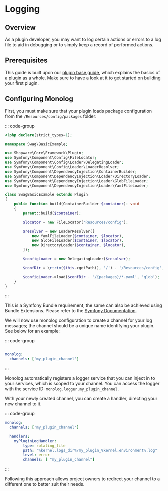 # Logging

## Overview

As a plugin developer, you may want to log certain actions or errors to a log file to aid in debugging or to simply keep a record of performed actions.

## Prerequisites

This guide is built upon our [plugin base guide](../plugin-base-guide), which explains the basics of a plugin as a whole. Make sure to have a look at it to get started on building your first plugin.

## Configuring Monolog

First, you must make sure that your plugin loads package configuration from the `/Resources/config/packages` folder:

::: code-group

```php [[plugin root]/src/SwagBasicExample.php]
<?php declare(strict_types=1);

namespace Swag\BasicExample;

use Shopware\Core\Framework\Plugin;
use Symfony\Component\Config\FileLocator;
use Symfony\Component\Config\Loader\DelegatingLoader;
use Symfony\Component\Config\Loader\LoaderResolver;
use Symfony\Component\DependencyInjection\ContainerBuilder;
use Symfony\Component\DependencyInjection\Loader\DirectoryLoader;
use Symfony\Component\DependencyInjection\Loader\GlobFileLoader;
use Symfony\Component\DependencyInjection\Loader\YamlFileLoader;

class SwagBasicExample extends Plugin
{
    public function build(ContainerBuilder $container): void
    {
        parent::build($container);

        $locator = new FileLocator('Resources/config');

        $resolver = new LoaderResolver([
            new YamlFileLoader($container, $locator),
            new GlobFileLoader($container, $locator),
            new DirectoryLoader($container, $locator),
        ]);

        $configLoader = new DelegatingLoader($resolver);

        $confDir = \rtrim($this->getPath(), '/') . '/Resources/config';

        $configLoader->load($confDir . '/{packages}/*.yaml', 'glob');
    }
}
```

:::

This is a Symfony Bundle requirement, the same can also be achieved using Bundle Extensions. Please refer to the [Symfony Documentation](https://symfony.com/doc/current/bundles/extension.html). 


We will now use monolog configuration to create a channel for your log messages; the channel should be a unique name identifying your plugin. See below for an example:


::: code-group

```yaml [[plugin root]/src/Resources/config/packages/monolog.yaml]

monolog:
  channels: ['my_plugin_channel']
```

:::

Monolog automatically registers a logger service that you can inject in to your services, which is scoped to your channel. You can access the logger with the service ID: `monolog.logger.my_plugin_channel`.

With your newly created channel, you can create a handler, directing your new channel to it.

::: code-group

```yaml [[plugin root]/src/Resources/config/packages/monolog.yaml]
monolog:
  channels: ['my_plugin_channel']

  handlers:
    myPluginLogHandler:
        type: rotating_file
        path: "%kernel.logs_dir%/my_plugin_%kernel.environment%.log"
        level: error
        channels: [ "my_plugin_channel"]
```

:::

Following this approach allows project owners to redirect your channel to a different one to better suit their needs.



